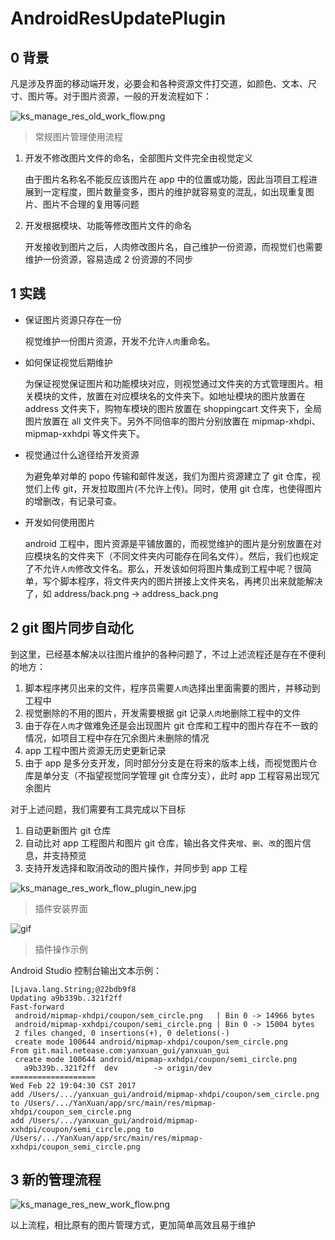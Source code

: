 # AndroidResUpdatePlugin

## 0 背景

凡是涉及界面的移动端开发，必要会和各种资源文件打交道，如颜色、文本、尺寸、图片等。对于图片资源，一般的开发流程如下：

![ks_manage_res_old_work_flow.png](https://upload-images.jianshu.io/upload_images/2282248-195abf5e4627dc34.png?imageMogr2/auto-orient/strip%7CimageView2/2/w/1240)

>常规图片管理使用流程

1. 开发不修改图片文件的命名，全部图片文件完全由视觉定义

	由于图片名称名不能反应该图片在 app 中的位置或功能，因此当项目工程进展到一定程度，图片数量变多，图片的维护就容易变的混乱，如出现重复图片、图片不合理的复用等问题

2. 开发根据模块、功能等修改图片文件的命名

	开发接收到图片之后，人肉修改图片名，自己维护一份资源，而视觉们也需要维护一份资源，容易造成 2 份资源的不同步

## 1 实践

* 保证图片资源只存在一份

	视觉维护一份图片资源，开发不允许`人肉`重命名。

* 如何保证视觉后期维护

	为保证视觉保证图片和功能模块对应，则视觉通过文件夹的方式管理图片。相关模块的文件，放置在对应模块名的文件夹下。如地址模块的图片放置在 address 文件夹下，购物车模块的图片放置在 shoppingcart 文件夹下，全局图片放置在 all 文件夹下。另外不同倍率的图片分别放置在 mipmap-xhdpi、mipmap-xxhdpi 等文件夹下。

* 视觉通过什么途径给开发资源

	为避免单对单的 popo 传输和邮件发送，我们为图片资源建立了 git 仓库，视觉们上传 git，开发拉取图片(不允许上传)。同时，使用 git 仓库，也使得图片的增删改，有记录可查。

* 开发如何使用图片

	android 工程中，图片资源是平铺放置的，而视觉维护的图片是分别放置在对应模块名的文件夹下（不同文件夹内可能存在同名文件）。然后，我们也规定了不允许`人肉`修改文件名。那么，开发该如何将图片集成到工程中呢？很简单，写个脚本程序，将文件夹内的图片拼接上文件夹名，再拷贝出来就能解决了，如 address/back.png → address_back.png

## 2 git 图片同步自动化

到这里，已经基本解决以往图片维护的各种问题了，不过上述流程还是存在不便利的地方：
	
1. 脚本程序拷贝出来的文件，程序员需要`人肉`选择出里面需要的图片，并移动到工程中
2. 视觉删除的不用的图片，开发需要根据 git 记录`人肉`地删除工程中的文件
3. 由于存在`人肉`才做难免还是会出现图片 git 仓库和工程中的图片存在不一致的情况，如项目工程中存在冗余图片未删除的情况
4. app 工程中图片资源无历史更新记录
5. 由于 app 是多分支开发，同时部分分支是在将来的版本上线，而视觉图片仓库是单分支（不指望视觉同学管理 git 仓库分支），此时 app 工程容易出现冗余图片

对于上述问题，我们需要有工具完成以下目标

1. 自动更新图片 git 仓库
2. 自动比对 app 工程图片和图片 git 仓库，输出各文件夹`增`、`删`、`改`的图片信息，并支持预览
3. 支持开发选择和取消改动的图片操作，并同步到 app 工程

![ks_manage_res_work_flow_plugin_new.jpg](https://upload-images.jianshu.io/upload_images/2282248-1b096df9293e623e.jpg?imageMogr2/auto-orient/strip%7CimageView2/2/w/1240)
>插件安装界面

![gif](https://upload-images.jianshu.io/upload_images/2282248-cbb8f0aab3f55594.gif?imageMogr2/auto-orient/strip)
>插件操作示例

Android Studio 控制台输出文本示例：

```
[Ljava.lang.String;@22bdb9f8
Updating a9b339b..321f2ff
Fast-forward
 android/mipmap-xhdpi/coupon/sem_circle.png   | Bin 0 -> 14966 bytes
 android/mipmap-xxhdpi/coupon/semi_circle.png | Bin 0 -> 15004 bytes
 2 files changed, 0 insertions(+), 0 deletions(-)
 create mode 100644 android/mipmap-xhdpi/coupon/sem_circle.png
From git.mail.netease.com:yanxuan_gui/yanxuan_gui
 create mode 100644 android/mipmap-xxhdpi/coupon/semi_circle.png
   a9b339b..321f2ff  dev        -> origin/dev
===================
Wed Feb 22 19:04:30 CST 2017
add /Users/.../yanxuan_gui/android/mipmap-xhdpi/coupon/sem_circle.png to /Users/.../YanXuan/app/src/main/res/mipmap-xhdpi/coupon_sem_circle.png
add /Users/.../yanxuan_gui/android/mipmap-xxhdpi/coupon/semi_circle.png to /Users/.../YanXuan/app/src/main/res/mipmap-xxhdpi/coupon_semi_circle.png
```

## 3 新的管理流程

![ks_manage_res_new_work_flow.png](https://upload-images.jianshu.io/upload_images/2282248-0a7702970e12b510.png?imageMogr2/auto-orient/strip%7CimageView2/2/w/1240)

以上流程，相比原有的图片管理方式，更加简单高效且易于维护